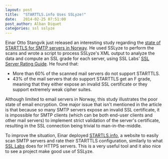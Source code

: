 ```yaml
---
layout: post
title:  "STARTTLS.info Uses SSLyze!"
date:   2014-02-25 07:51:00
post_author: Alban Diquet
categories: ssl sslyze
---
```


Einar Otto Stangvik just released an interesting study regarding the [state of
STARTTLS for SMTP servers in Norway][starttls-norway]. He used SSLyze to perform
the scans and wrote a script to process SSLyze's XML output to analyze the data
and compute an SSL grade for each server, using SSL Labs' [SSL Server Rating
Guide][ssl-labs-rating]. He found that:

* More than 60% of the scanned mail servers do not support STARTTLS.
* 43% of the mail servers that do support STARTTLS get an F grade, meaning that
they either expose an invalid SSL certificate or they support extremely weak
cipher suites.

Although limited to email servers in Norway, this study illustrates the poor
state of email encryption. One major issue that isn't mentioned in the article
is that because so many SMTP servers expose an invalid SSL certificate, it is
impossible for SMTP clients (which can be both end-user clients and other mail servers)
to implement strict validation of the server's certificate, resulting in the SSL
connection being trivial to man-in-the-middle.

To improve the situation, Einar deployed [STARTLS.info][starttls-info], a
website to easily scan SMTP servers and rate their STARTTLS configuration,
similarly to what [SSL Labs][ssl-labs] does for HTTPS servers. This is a very
useful tool and it also nice to see a project make good use of SSLyze.


[ssl-labs]: https://www.ssllabs.com/ssltest/
[starttls-info]: https://starttls.info/
[ssl-labs-rating]: https://www.ssllabs.com/downloads/SSL_Server_Rating_Guide_2009e.pdf
[starttls-norway]: https://usikkert.no/blog/the-state-of-starttls-in-norway/

